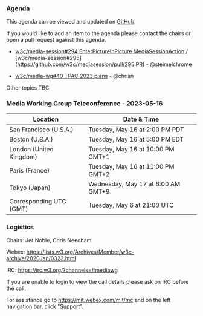 ### Agenda

This agenda can be viewed and updated on [GitHub](https://github.com/w3c/media-wg/blob/main/meetings/2023-05-16-Media_Working_Group_Teleconference-agenda.md).

If you would like to add an item to the agenda please contact the chairs or open a pull request against this agenda.

* [w3c/media-session#294 EnterPictureInPicture MediaSessionAction](https://github.com/w3c/mediasession/issues/294) / [w3c/media-session#295](https://github.com/w3c/mediasession/pull/295 PR) - @steimelchrome

* [w3c/media-wg#40 TPAC 2023 plans](https://github.com/w3c/media-wg/issues/40) - @chrisn

Other topics TBC

### Media Working Group Teleconference - 2023-05-16

| Location | Date & Time |
| -------- | ----------- |
| San Francisco (U.S.A.) | Tuesday, May 16 at 2:00 PM PDT |
| Boston (U.S.A.) | Tuesday, May 16 at 5:00 PM EDT |
| London (United Kingdom) | Tuesday, May 16 at 10:00 PM GMT+1 |
| Paris (France) | Tuesday, May 16 at 11:00 PM GMT+2 |
| Tokyo (Japan) | Wednesday, May 17 at 6:00 AM GMT+9 |
| Corresponding UTC (GMT) | Tuesday, May 6 at 21:00 UTC |

### Logistics

Chairs: Jer Noble, Chris Needham

Webex: https://lists.w3.org/Archives/Member/w3c-archive/2020Jan/0323.html

IRC: https://irc.w3.org/?channels=#mediawg

If you are unable to login to view the call details please ask on IRC before the call.

For assistance go to https://mit.webex.com/mit/mc  and on the left navigation bar, click "Support".
